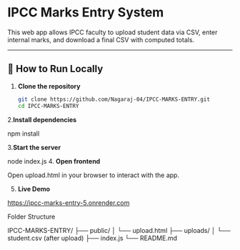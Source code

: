 # IPCC Marks Entry System

This web app allows IPCC faculty to upload student data via CSV, enter internal marks, and download a final CSV with computed totals.

---

## 🔧 How to Run Locally

1. **Clone the repository**

   ```bash
   git clone https://github.com/Nagaraj-04/IPCC-MARKS-ENTRY.git
   cd IPCC-MARKS-ENTRY
2.**Install dependencies**

  npm install

3.**Start the server**

  node index.js
4. **Open frontend**

  Open upload.html in your browser to interact with the app.

5. **Live Demo**

  https://ipcc-marks-entry-5.onrender.com

Folder Structure

IPCC-MARKS-ENTRY/
├── public/
│   └── upload.html
├── uploads/
│   └── student.csv (after upload)
├── index.js
└── README.md

